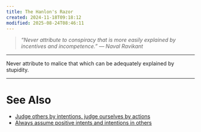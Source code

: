 ```yaml
---
title: The Hanlon's Razor
created: 2024-11-18T09:18:12
modified: 2025-08-24T08:46:11
---
```


> _“Never attribute to conspiracy that is more easily explained by incentives and incompetence.” — Naval Ravikant_

---

Never attribute to malice that which can be adequately explained by stupidity.

---

# See Also

* [Judge others by intentions, judge ourselves by actions](Judge%20others%20by%20intentions,%20judge%20ourselves%20by%20actions.md)
* [Always assume positive intents and intentions in others](Always%20assume%20positive%20intents%20and%20intentions%20in%20others.md)
